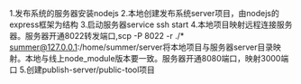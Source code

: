 1.发布系统的服务器安装nodejs
2.本地创建发布系统server项目，由nodejs的express框架为结构
3.启动服务器service ssh start
4.本地项目映射远程连接服务器。服务器开通8022转发端口,scp -P 8022 -r ./* summer@127.0.0.1:/home/summer/server将本地项目与服务器server目录映射。本地与线上node_module版本要一致。服务器开通8080端口，映射3000端口
5.创建publish-server/public-tool项目
